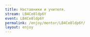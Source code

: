 ```yaml
---
title: Наставники и учителя.
stream: LB4Ce8ldp6Y
event: LB4Ce8ldp6Y
permalink: /enjoy/mentor/LB4Ce8ldp6Y/
layout: enjoy
---
```

